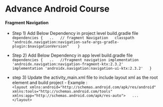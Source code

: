 # Advance Android Course

#### **Fragment Navigation**

* Step 1) Add Below Dependency in project level build.gradle file  
    `dependencies {  
    ..  
        // fragment Navigation  
        classpath "androidx.navigation:navigation-safe-args-gradle-plugin:$navigationVersion"   
    }`  

* Step 2) Add Below Dependency in app level build.gradle file  
    `dependencies {  
    ..  
        //fragment navigation
        implementation 'androidx.navigation:navigation-fragment-ktx:2.3.2'  
        implementation 'androidx.navigation:navigation-ui-ktx:2.3.2'  
    }`  
    
* step 3) Update the activity_main.xml file to include layout xml as the root element and build project
        - Example :  
        `<layout xmlns:android="http://schemas.android.com/apk/res/android"  
         	xmlns:tools="http://schemas.android.com/tools"  
         	xmlns:app="http://schemas.android.com/apk/res-auto">  
         	...  
        </layout>`  
